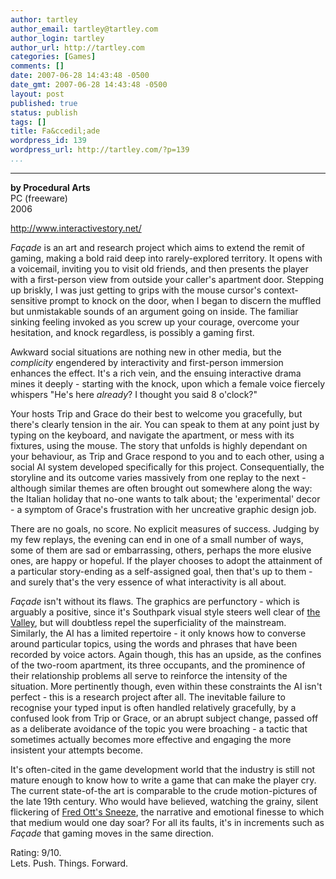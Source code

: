 ```yaml
---
author: tartley
author_email: tartley@tartley.com
author_login: tartley
author_url: http://tartley.com
categories: [Games]
comments: []
date: 2007-06-28 14:43:48 -0500
date_gmt: 2007-06-28 14:43:48 -0500
layout: post
published: true
status: publish
tags: []
title: Fa&ccedil;ade
wordpress_id: 139
wordpress_url: http://tartley.com/?p=139
...
```

---

<div class="floatleft">

</div>

**by Procedural Arts**\
PC (freeware)\
2006

<http://www.interactivestory.net/>

*Façade* is an art and research project which aims to extend the remit
of gaming, making a bold raid deep into rarely-explored territory. It
opens with a voicemail, inviting you to visit old friends, and then
presents the player with a first-person view from outside your caller's
apartment door. Stepping up briskly, I was just getting to grips with
the mouse cursor's context-sensitive prompt to knock on the door, when I
began to discern the muffled but unmistakable sounds of an argument
going on inside. The familiar sinking feeling invoked as you screw up
your courage, overcome your hesitation, and knock regardless, is
possibly a gaming first.

Awkward social situations are nothing new in other media, but the
*complicity* engendered by interactivity and first-person immersion
enhances the effect. It's a rich vein, and the ensuing interactive drama
mines it deeply - starting with the knock, upon which a female voice
fiercely whispers "He's here *already*? I thought you said 8 o'clock?"

Your hosts Trip and Grace do their best to welcome you gracefully, but
there's clearly tension in the air. You can speak to them at any point
just by typing on the keyboard, and navigate the apartment, or mess with
its fixtures, using the mouse. The story that unfolds is highly
dependant on your behaviour, as Trip and Grace respond to you and to
each other, using a social AI system developed specifically for this
project. Consequentially, the storyline and its outcome varies massively
from one replay to the next - although similar themes are often brought
out somewhere along the way: the Italian holiday that no-one wants to
talk about; the 'experimental' decor - a symptom of Grace's frustration
with her uncreative graphic design job.

There are no goals, no score. No explicit measures of success. Judging
by my few replays, the evening can end in one of a small number of ways,
some of them are sad or embarrassing, others, perhaps the more elusive
ones, are happy or hopeful. If the player chooses to adopt the
attainment of a particular story-ending as a self-assigned goal, then
that's up to them - and surely that's the very essence of what
interactivity is all about.

*Façade* isn't without its flaws. The graphics are perfunctory - which
is arguably a positive, since it's Southpark visual style steers well
clear of [the Valley](http://en.wikipedia.org/wiki/Uncanny_valley), but
will doubtless repel the superficiality of the mainstream. Similarly,
the AI has a limited repertoire - it only knows how to converse around
particular topics, using the words and phrases that have been recorded
by voice actors. Again though, this has an upside, as the confines of
the two-room apartment, its three occupants, and the prominence of their
relationship problems all serve to reinforce the intensity of the
situation. More pertinently though, even within these constraints the AI
isn't perfect - this is a research project after all. The inevitable
failure to recognise your typed input is often handled relatively
gracefully, by a confused look from Trip or Grace, or an abrupt subject
change, passed off as a deliberate avoidance of the topic you were
broaching - a tactic that sometimes actually becomes more effective and
engaging the more insistent your attempts become.

It's often-cited in the game development world that the industry is
still not mature enough to know how to write a game that can make the
player cry. The current state-of-the art is comparable to the crude
motion-pictures of the late 19th century. Who would have believed,
watching the grainy, silent flickering of [Fred Ott's
Sneeze](http://en.wikipedia.org/wiki/Fred_Ott%27s_Sneeze), the narrative
and emotional finesse to which that medium would one day soar? For all
its faults, it's in increments such as *Façade* that gaming moves in the
same direction.

Rating: 9/10.\
Lets. Push. Things. Forward.
